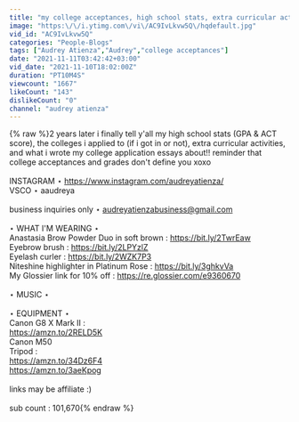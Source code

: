 ```yaml
---
title: "my college acceptances, high school stats, extra curricular activities, and application essays"
image: "https:\/\/i.ytimg.com\/vi\/AC9IvLkvw5Q\/hqdefault.jpg"
vid_id: "AC9IvLkvw5Q"
categories: "People-Blogs"
tags: ["Audrey Atienza","Audrey","college acceptances"]
date: "2021-11-11T03:42:42+03:00"
vid_date: "2021-11-10T18:02:00Z"
duration: "PT10M4S"
viewcount: "1667"
likeCount: "143"
dislikeCount: "0"
channel: "audrey atienza"
---
```

{% raw %}2 years later i finally tell y'all my high school stats (GPA &amp; ACT score), the colleges i applied to (if i got in or not), extra curricular activities, and what i wrote my college application essays about!! reminder that college acceptances and grades don't define you xoxo<br /><br />INSTAGRAM ⋆ <a rel="nofollow" target="blank" href="https://www.instagram.com/audreyatienza/">https://www.instagram.com/audreyatienza/</a><br />VSCO ⋆ aaudreya<br /><br />business inquiries only ⋆ audreyatienzabusiness@gmail.com<br /><br />⋆ WHAT I'M WEARING ⋆<br />Anastasia Brow Powder Duo in soft brown : <a rel="nofollow" target="blank" href="https://bit.ly/2TwrEaw">https://bit.ly/2TwrEaw</a><br />Eyebrow brush : <a rel="nofollow" target="blank" href="https://bit.ly/2LPYzlZ">https://bit.ly/2LPYzlZ</a><br />Eyelash curler : <a rel="nofollow" target="blank" href="https://bit.ly/2WZK7P3">https://bit.ly/2WZK7P3</a><br />Niteshine highlighter in Platinum Rose : <a rel="nofollow" target="blank" href="https://bit.ly/3ghkvVa">https://bit.ly/3ghkvVa</a><br />My Glossier link for 10% off : <a rel="nofollow" target="blank" href="https://re.glossier.com/e9360670">https://re.glossier.com/e9360670</a><br /><br />⋆ MUSIC ⋆<br /><br />⋆ EQUIPMENT ⋆<br />Canon G8 X Mark II : <br /><a rel="nofollow" target="blank" href="https://amzn.to/2RELD5K">https://amzn.to/2RELD5K</a><br />Canon M50<br />Tripod : <br /><a rel="nofollow" target="blank" href="https://amzn.to/34Dz6F4">https://amzn.to/34Dz6F4</a> <br /><a rel="nofollow" target="blank" href="https://amzn.to/3aeKpog">https://amzn.to/3aeKpog</a><br /><br />links may be affiliate :)<br /><br />sub count : 101,670{% endraw %}
